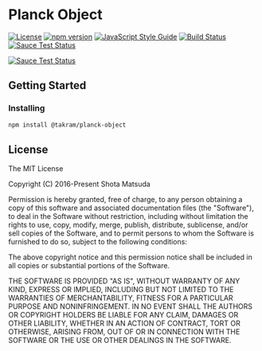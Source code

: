 Planck Object
=============

[![License](http://img.shields.io/badge/license-MIT-lightgrey.svg?style=flat
)](http://mit-license.org)
[![npm version](https://badge.fury.io/js/%40takram%2Fplanck-object.svg)](http://badge.fury.io/js/%40takram%2Fplanck-object)
[![JavaScript Style Guide](https://img.shields.io/badge/code_style-standard-brightgreen.svg)](https://standardjs.com)
[![Build Status](https://travis-ci.org/takram-design-engineering/planck-object.svg?branch=master)](https://travis-ci.org/takram-design-engineering/planck-object)
[![Sauce Test Status](https://saucelabs.com/buildstatus/planck-object)](https://saucelabs.com/u/planck-object)

[![Sauce Test Status](https://saucelabs.com/browser-matrix/planck-object.svg)](https://saucelabs.com/u/planck-object)

## Getting Started

### Installing

```sh
npm install @takram/planck-object
```

## License

The MIT License

Copyright (C) 2016-Present Shota Matsuda

Permission is hereby granted, free of charge, to any person obtaining a
copy of this software and associated documentation files (the "Software"),
to deal in the Software without restriction, including without limitation
the rights to use, copy, modify, merge, publish, distribute, sublicense,
and/or sell copies of the Software, and to permit persons to whom the
Software is furnished to do so, subject to the following conditions:

The above copyright notice and this permission notice shall be included in
all copies or substantial portions of the Software.

THE SOFTWARE IS PROVIDED "AS IS", WITHOUT WARRANTY OF ANY KIND, EXPRESS OR
IMPLIED, INCLUDING BUT NOT LIMITED TO THE WARRANTIES OF MERCHANTABILITY,
FITNESS FOR A PARTICULAR PURPOSE AND NONINFRINGEMENT. IN NO EVENT SHALL
THE AUTHORS OR COPYRIGHT HOLDERS BE LIABLE FOR ANY CLAIM, DAMAGES OR OTHER
LIABILITY, WHETHER IN AN ACTION OF CONTRACT, TORT OR OTHERWISE, ARISING
FROM, OUT OF OR IN CONNECTION WITH THE SOFTWARE OR THE USE OR OTHER
DEALINGS IN THE SOFTWARE.
